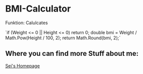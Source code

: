 # BMI-Calculator

Funktion:
Calulcates

`if (Weight <= 0 || Height <= 0) return 0;
double bmi = Weight / Math.Pow(Height / 100, 2);
return Math.Round(bmi, 2);´

## Where you can find more Stuff about me:

[Sei's Homepage](https://sei-vae.github.io/)
